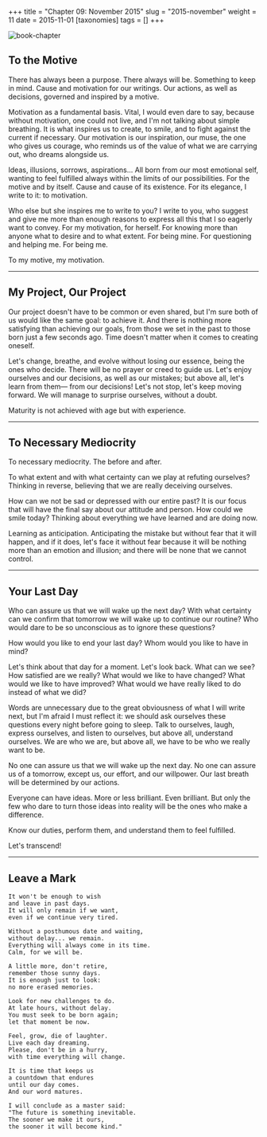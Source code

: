 +++
title = "Chapter 09: November 2015"
slug = "2015-november"
weight = 11
date = 2015-11-01
[taxonomies]
tags = []
+++

![book-chapter](/images/books/oeur/09.jpg)

## To the Motive

There has always been a purpose. There always will be. Something to keep in mind. Cause and motivation for our writings. Our actions, as well as decisions, governed and inspired by a motive.

Motivation as a fundamental basis. Vital, I would even dare to say, because without motivation, one could not live, and I'm not talking about simple breathing. It is what inspires us to create, to smile, and to fight against the current if necessary. Our motivation is our inspiration, our muse, the one who gives us courage, who reminds us of the value of what we are carrying out, who dreams alongside us.

Ideas, illusions, sorrows, aspirations... All born from our most emotional self, wanting to feel fulfilled always within the limits of our possibilities. For the motive and by itself. Cause and cause of its existence. For its elegance, I write to it: to motivation.

Who else but she inspires me to write to you? I write to you, who suggest and give me more than enough reasons to express all this that I so eagerly want to convey. For my motivation, for herself. For knowing more than anyone what to desire and to what extent. For being mine. For questioning and helping me. For being me.

To my motive, my motivation.

---

## My Project, Our Project

Our project doesn't have to be common or even shared, but I'm sure both of us would like the same goal: to achieve it. And there is nothing more satisfying than achieving our goals, from those we set in the past to those born just a few seconds ago. Time doesn't matter when it comes to creating oneself.

Let's change, breathe, and evolve without losing our essence, being the ones who decide. There will be no prayer or creed to guide us. Let's enjoy ourselves and our decisions, as well as our mistakes; but above all, let's learn from them— from our decisions! Let's not stop, let's keep moving forward. We will manage to surprise ourselves, without a doubt.

Maturity is not achieved with age but with experience.

---

## To Necessary Mediocrity

To necessary mediocrity. The before and after.

To what extent and with what certainty can we play at refuting ourselves? Thinking in reverse, believing that we are really deceiving ourselves.

How can we not be sad or depressed with our entire past? It is our focus that will have the final say about our attitude and person. How could we smile today? Thinking about everything we have learned and are doing now.

Learning as anticipation. Anticipating the mistake but without fear that it will happen, and if it does, let's face it without fear because it will be nothing more than an emotion and illusion; and there will be none that we cannot control.

--- 

## Your Last Day

Who can assure us that we will wake up the next day? With what certainty can we confirm that tomorrow we will wake up to continue our routine? Who would dare to be so unconscious as to ignore these questions?

How would you like to end your last day? Whom would you like to have in mind?

Let's think about that day for a moment. Let's look back. What can we see? How satisfied are we really? What would we like to have changed? What would we like to have improved? What would we have really liked to do instead of what we did?

Words are unnecessary due to the great obviousness of what I will write next, but I'm afraid I must reflect it: we should ask ourselves these questions every night before going to sleep. Talk to ourselves, laugh, express ourselves, and listen to ourselves, but above all, understand ourselves. We are who we are, but above all, we have to be who we really want to be.

No one can assure us that we will wake up the next day. No one can assure us of a tomorrow, except us, our effort, and our willpower. Our last breath will be determined by our actions.

Everyone can have ideas. More or less brilliant. Even brilliant. But only the few who dare to turn those ideas into reality will be the ones who make a difference.

Know our duties, perform them, and understand them to feel fulfilled.

Let's transcend!

---

## Leave a Mark
```
It won't be enough to wish
and leave in past days.
It will only remain if we want,
even if we continue very tired.

Without a posthumous date and waiting,
without delay... we remain.
Everything will always come in its time.
Calm, for we will be.

A little more, don't retire,
remember those sunny days.
It is enough just to look:
no more erased memories.

Look for new challenges to do.
At late hours, without delay.
You must seek to be born again;
let that moment be now.

Feel, grow, die of laughter.
Live each day dreaming.
Please, don't be in a hurry,
with time everything will change.

It is time that keeps us
a countdown that endures
until our day comes.
And our word matures.

I will conclude as a master said:
"The future is something inevitable.
The sooner we make it ours,
the sooner it will become kind."
```